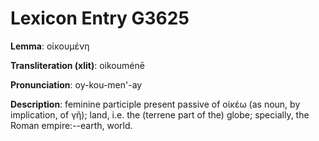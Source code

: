# Lexicon Entry G3625

**Lemma**: οἰκουμένη

**Transliteration (xlit)**: oikouménē

**Pronunciation**: oy-kou-men'-ay

**Description**:
feminine participle present passive of οἰκέω (as noun, by implication, of γῆ); land, i.e. the (terrene part of the) globe; specially, the Roman empire:--earth, world.
